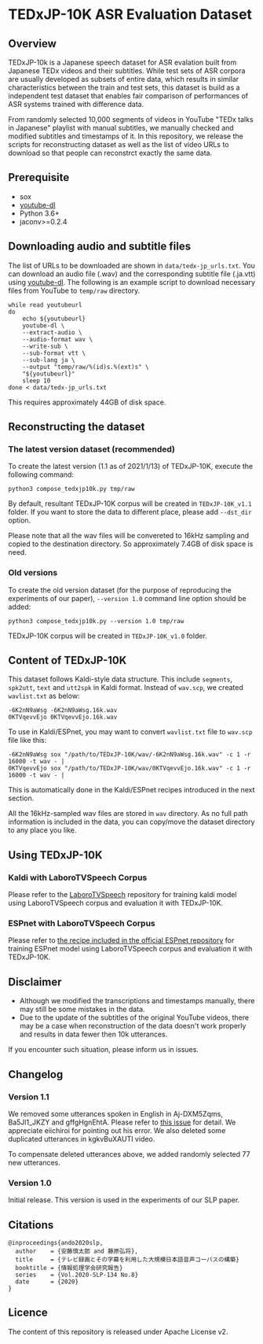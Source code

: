 # TEDxJP-10K ASR Evaluation Dataset

## Overview
TEDxJP-10k is a Japanese speech dataset for ASR evalation built from Japanese TEDx videos and their subtitles. While test sets of ASR corpora are usually developed as subsets of entire data, which results in similar characteristics between the train and test sets, this dataset is build as a independent test dataset that enables fair comparison of performances of ASR systems trained with difference data.

From randomly selected 10,000 segments of videos in YouTube "TEDx talks in Japanese" playlist with manual subtitles, we manually checked and modified subtitles and timestamps of it.
In this repository, we release the scripts for reconstructing dataset as well as the list of video URLs to download so that people can reconstrct exactly the same data.

## Prerequisite
- sox
- [youtube-dl](https://github.com/ytdl-org/youtube-dl)
- Python 3.6+
- jaconv>=0.2.4

## Downloading audio and subtitle files
The list of URLs to be downloaded are shown in `data/tedx-jp_urls.txt`.
You can download an audio file (<video-id>.wav) and the corresponding subtitle file (<video-id>.ja.vtt) using [youtube-dl](https://github.com/ytdl-org/youtube-dl).
The following is an example script to download necessary files from YouTube to `temp/raw` directory.
```
while read youtubeurl
do
    echo ${youtubeurl}
    youtube-dl \
	--extract-audio \
	--audio-format wav \
	--write-sub \
	--sub-format vtt \
	--sub-lang ja \
	--output "temp/raw/%(id)s.%(ext)s" \
	"${youtubeurl}"
    sleep 10
done < data/tedx-jp_urls.txt
```
This requires approximately 44GB of disk space.

## Reconstructing the dataset

### The latest version dataset (recommended)
To create the latest version (1.1 as of 2021/1/13) of TEDxJP-10K, execute the following command: 
```
python3 compose_tedxjp10k.py tmp/raw
```

By default, resultant TEDxJP-10K corpus will be created in `TEDxJP-10K_v1.1` folder.
If you want to store the data to different place, please add `--dst_dir` option.

Please note that all the wav files will be convereted to 16kHz sampling and copied to the destination directory. So approximately 7.4GB of disk space is need.

### Old versions
To create the old version dataset (for the purpose of reproducing the experiments of our paper), `--version 1.0` command line option should be added:
```
python3 compose_tedxjp10k.py --version 1.0 tmp/raw
```
TEDxJP-10K corpus will be created in `TEDxJP-10K_v1.0` folder.

## Content of TEDxJP-10K
This dataset follows Kaldi-style data structure.
This include `segments`, `spk2utt`, `text` and `utt2spk` in Kaldi format.
Instead of `wav.scp`, we created `wavlist.txt` as below:
```
-6K2nN9aWsg -6K2nN9aWsg.16k.wav
0KTVqevvEjo 0KTVqevvEjo.16k.wav
```
To use in Kaldi/ESPnet, you may want to convert `wavlist.txt` file to `wav.scp` file like this:
```
-6K2nN9aWsg sox "/path/to/TEDxJP-10K/wav/-6K2nN9aWsg.16k.wav" -c 1 -r 16000 -t wav - |
0KTVqevvEjo sox "/path/to/TEDxJP-10K/wav/0KTVqevvEjo.16k.wav" -c 1 -r 16000 -t wav - |
```
This is automatically done in the Kaldi/ESPnet recipes introduced in the next section.

All the 16kHz-sampled wav files are stored in `wav` directory.
As no full path information is included in the data, you can copy/move the dataset directory to any place you like.

## Using TEDxJP-10K

### Kaldi with LaboroTVSpeech Corpus
Please refer to the [LaboroTVSpeech](https://github.com/laboroai/LaboroTVSpeech) repository for training kaldi model using LaboroTVSpeech corpus and evaluation it with TEDxJP-10K.

### ESPnet with LaboroTVSpeech Corpus
Please refer to [the recipe included in the official ESPnet repository](https://github.com/espnet/espnet/tree/master/egs2/laborotv/) for training ESPnet model using LaboroTVSpeech corpus and evaluation it with TEDxJP-10K.


## Disclaimer
- Although we modified the transcriptions and timestamps manually, there may still be some mistakes in the data.
- Due to the update of the subtitles of the original YouTube videos, there may be a case when reconstruction of the data doesn't work properly and results in data fewer then 10k utterances.

If you encounter such situation, please inform us in issues.

## Changelog
### Version 1.1
We removed some utterances spoken in English in Aj-DXM5Zqms, Ba5Jl1_JKZY and gffgHgnEhtA.
Please refer to [this issue](https://github.com/laboroai/LaboroTVSpeech/issues/4) for detail. We appreciate eiichiroi for pointing out his error.
We also deleted some duplicated utterances in kgkvBuXAUTI video.

To compensate deleted utterances above, we added randomly selected 77 new utterances.

### Version 1.0
Initial release. This version is used in the experiments of our SLP paper.

## Citations
```
@inproceedings{ando2020slp,
  author    = {安藤慎太郎 and 藤原弘将},
  title     = {テレビ録画とその字幕を利用した大規模日本語音声コーパスの構築}
  booktitle = {情報処理学会研究報告}
  series    = {Vol.2020-SLP-134 No.8}
  date      = {2020}
}
```

## Licence
The content of this repository is released under Apache License v2.
